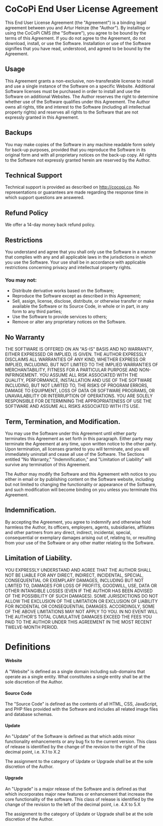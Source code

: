 # CoCoPi End User License Agreement

This End User License Agreement (the "Agreement") is a binding legal agreement between you and Artur Heinze (the "Author").
By installing or using the CoCoPi CMS (the "Software"), you agree to be bound by the terms of this Agreement.
If you do not agree to the Agreement, do not download, install, or use the Software.
Installation or use of the Software signifies that you have read, understood, and agreed to be bound by the Agreement.

## Usage

This Agreement grants a non-exclusive, non-transferable license to install and use a single instance of the Software on
a specific Website. Additional Software licenses must be purchased in order to install and use the Software on additional Websites.
The Author reserves the right to determine whether use of the Software qualifies under this Agreement.
The Author owns all rights, title and interest to the Software (including all intellectual property rights) and reserves
all rights to the Software that are not expressly granted in this Agreement.

## Backups

You may make copies of the Software in any machine readable form solely for back-up purposes, provided that you reproduce
the Software in its original form and with all proprietary notices on the back-up copy.
All rights to the Software not expressly granted herein are reserved by the Author.

## Technical Support

Technical support is provided as described on http://cocopi.co. No representations or guarantees are made regarding the
response time in which support questions are answered.

## Refund Policy

We offer a 14-day money back refund policy.

## Restrictions

You understand and agree that you shall only use the Software in a manner that complies with any and all applicable laws
in the jurisdictions in which you use the Software. Your use shall be in accordance with applicable restrictions
concerning privacy and intellectual property rights.

### You may not:

- Distribute derivative works based on the Software;
- Reproduce the Software except as described in this Agreement;
- Sell, assign, license, disclose, distribute, or otherwise transfer or make available the Software or its Source Code,
  in whole or in part, in any form to any third parties;
- Use the Software to provide services to others;
- Remove or alter any proprietary notices on the Software.

## No Warranty

THE SOFTWARE IS OFFERED ON AN "AS-IS" BASIS AND NO WARRANTY, EITHER EXPRESSED OR IMPLIED, IS GIVEN. THE AUTHOR EXPRESSLY
DISCLAIMS ALL WARRANTIES OF ANY KIND, WHETHER EXPRESS OR IMPLIED, INCLUDING, BUT NOT LIMITED TO THE IMPLIED WARRANTIES OF
MERCHANTABILITY, FITNESS FOR A PARTICULAR PURPOSE AND NON-INFRINGEMENT. YOU ASSUME ALL RISK ASSOCIATED WITH THE QUALITY,
PERFORMANCE, INSTALLATION AND USE OF THE SOFTWARE INCLUDING, BUT NOT LIMITED TO, THE RISKS OF PROGRAM ERRORS, DAMAGE TO
EQUIPMENT, LOSS OF DATA OR SOFTWARE PROGRAMS, OR UNAVAILABILITY OR INTERRUPTION OF OPERATIONS. YOU ARE SOLELY RESPONSIBLE
FOR DETERMINING THE APPROPRIATENESS OF USE THE SOFTWARE AND ASSUME ALL RISKS ASSOCIATED WITH ITS USE.

## Term, Termination, and Modification.

You may use the Software under this Agreement until either party terminates this Agreement as set forth in this paragraph.
Either party may terminate the Agreement at any time, upon written notice to the other party. Upon termination, all licenses
granted to you will terminate, and you will immediately uninstall and cease all use of the Software. The Sections entitled
"No Warranty," "Indemnification," and "Limitation of Liability" will survive any termination of this Agreement.

The Author may modify the Software and this Agreement with notice to you either in email or by publishing content on the
Software website, including but not limited to changing the functionality or appearance of the Software, and such modification
will become binding on you unless you terminate this Agreement.

## Indemnification.

By accepting the Agreement, you agree to indemnify and otherwise hold harmless the Author, its officers, employers, agents,
subsidiaries, affiliates and other partners from any direct, indirect, incidental, special, consequential or exemplary
damages arising out of, relating to, or resulting from your use of the Software or any other matter relating to the Software.

## Limitation of Liability.

YOU EXPRESSLY UNDERSTAND AND AGREE THAT THE AUTHOR SHALL NOT BE LIABLE FOR ANY DIRECT, INDIRECT, INCIDENTAL, SPECIAL,
CONSEQUENTIAL OR EXEMPLARY DAMAGES, INCLUDING BUT NOT LIMITED TO, DAMAGES FOR LOSS OF PROFITS, GOODWILL, USE, DATA OR
OTHER INTANGIBLE LOSSES (EVEN IF THE AUTHOR HAS BEEN ADVISED OF THE POSSIBILITY OF SUCH DAMAGES). SOME JURISDICTIONS DO
NOT ALLOW THE EXCLUSION OF THE LIMITATION OR EXCLUSION OF LIABILITY FOR INCIDENTAL OR CONSEQUENTIAL DAMAGES. ACCORDINGLY,
SOME OF THE ABOVE LIMITATIONS MAY NOT APPLY TO YOU. IN NO EVENT WILL THE AUTHOR'S TOTAL CUMULATIVE DAMAGES EXCEED THE FEES
YOU PAID TO THE AUTHOR UNDER THIS AGREEMENT IN THE MOST RECENT TWELVE-MONTH PERIOD.

# Definitions

#### Website

A "Website" is defined as a single domain including sub-domains that operate as a single entity. What constitutes a single
entity shall be at the sole discretion of the Author.

#### Source Code

The "Source Code" is defined as the contents of all HTML, CSS, JavaScript, and PHP files provided with the Software and
includes all related image files and database schemas.

#### Update

An "Update" of the Software is defined as that which adds minor functionality enhancements or any bug fix to the current
version. This class of release is identified by the change of the revision to the right of the decimal point, i.e. X.1 to X.2

The assignment to the category of Update or Upgrade shall be at the sole discretion of the Author.

#### Upgrade

An "Upgrade" is a major release of the Software and is defined as that which incorporates major new features or enhancement
that increase the core functionality of the software. This class of release is identified by the change of the revision
to the left of the decimal point, i.e. 4.X to 5.X

The assignment to the category of Update or Upgrade shall be at the sole discretion of the Author.
